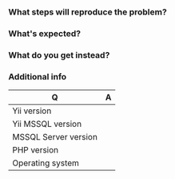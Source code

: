 ### What steps will reproduce the problem?

### What's expected?

### What do you get instead?

### Additional info

| Q                    | A
| -------------------- | ---
| Yii version          |
| Yii MSSQL version    |
| MSSQL Server version |
| PHP version          |
| Operating system     |
